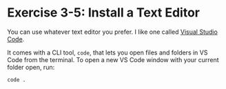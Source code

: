 # Exercise 3-5: Install a Text Editor

You can use whatever text editor you prefer. I like one called [Visual Studio Code](https://code.visualstudio.com/).

It comes with a CLI tool, `code`, that lets you open files and folders in VS Code from the terminal. To open a new VS Code window with your current folder open, run:

```sh
code .
```